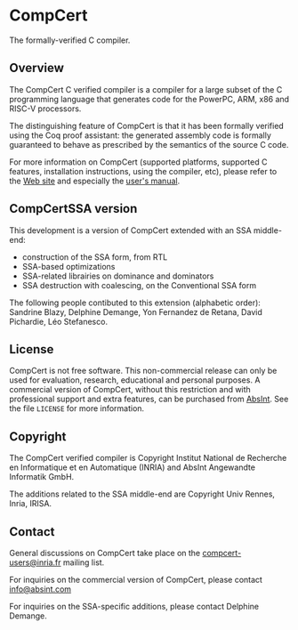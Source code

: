 # CompCert
The formally-verified C compiler.

## Overview
The CompCert C verified compiler is a compiler for a large subset of the
C programming language that generates code for the PowerPC, ARM, x86 and
RISC-V processors.

The distinguishing feature of CompCert is that it has been formally
verified using the Coq proof assistant: the generated assembly code is
formally guaranteed to behave as prescribed by the semantics of the
source C code.

For more information on CompCert (supported platforms, supported C
features, installation instructions, using the compiler, etc), please
refer to the [Web site](https://compcert.org/) and especially
the [user's manual](https://compcert.org/man/).

## CompCertSSA version

This development is a version of CompCert extended with an SSA
middle-end:

- construction of the SSA form, from RTL
- SSA-based optimizations
- SSA-related librairies on dominance and dominators
- SSA destruction with coalescing, on the Conventional SSA form

The following people contibuted to this extension (alphabetic order):
Sandrine Blazy, Delphine Demange, Yon Fernandez de Retana, David
Pichardie, Léo Stefanesco.

## License
CompCert is not free software.  This non-commercial release can only
be used for evaluation, research, educational and personal purposes.
A commercial version of CompCert, without this restriction and with
professional support and extra features, can be purchased from
[AbsInt](https://www.absint.com).  See the file `LICENSE` for more
information.

## Copyright
The CompCert verified compiler is Copyright Institut National de
Recherche en Informatique et en Automatique (INRIA) and 
AbsInt Angewandte Informatik GmbH.

The additions related to the SSA middle-end are Copyright Univ Rennes,
Inria, IRISA.

## Contact
General discussions on CompCert take place on the
[compcert-users@inria.fr](https://sympa.inria.fr/sympa/info/compcert-users)
mailing list.

For inquiries on the commercial version of CompCert, please contact
info@absint.com

For inquiries on the SSA-specific additions, please contact Delphine
Demange.
